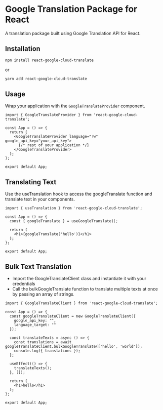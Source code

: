 # Google Translation Package for React
A translation package built using Google Translation API for React.

## Installation
```bash
npm install react-google-cloud-translate
```
or
```bash
yarn add react-google-cloud-translate
```

## Usage
Wrap your application with the `GoogleTranslateProvider` component.

```tsx
import { GoogleTranslateProvider } from 'react-google-cloud-translate';

const App = () => {
  return (
    <GoogleTranslateProvider language="rw" google_api_key="your_api_key">
      {/* rest of your application */}
    </GoogleTranslateProvider>
  );
};

export default App;
```

## Translating Text
Use the useTranslation hook to access the googleTranslate function and translate text in your components.

```tsx
import { useTranslation } from 'react-google-cloud-translate';

const App = () => {
  const { googleTranslate } = useGoogleTranslate();
  
  return (
    <h1>{googleTranslate('hello')}</h1>
  );
};

export default App;
```

## Bulk Text Translation
- Import the GoogleTranslateClient class and instantiate it with your credentials
- Call the bulkGoogleTranslate function to translate multiple texts at once by passing an array of strings.

```tsx
import { GoogleTranslateClient } from 'react-google-cloud-translate';

const App = () => {
  const googleTranslateClient = new GoogleTranslateClient({
    google_api_key: "",
    language_target: ""
  });

  const translateTexts = async () => {
    const translations = await googleTranslateClient.bulkGoogleTranslate(['hello', 'world']);
    console.log({ translations });
  };

  useEffect(() => {
    translateTexts();
  }, []);
  
  return (
    <h1>hello</h1>
  );
};

export default App;
```
